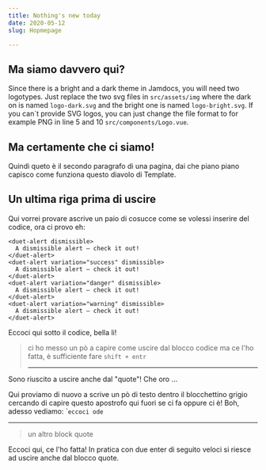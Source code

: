 ```yaml
---
title: Nothing's new today
date: 2020-05-12
slug: Hopmepage

---
```

## Ma siamo davvero qui?

Since there is a bright and a dark theme in Jamdocs, you will need two logotypes. Just replace the two svg files in `src/assets/img` where the dark on is named `logo-dark.svg` and the bright one is named `logo-bright.svg`. If you can´t provide SVG logos, you can just change the file format to for example PNG in line 5 and 10 `src/components/Logo.vue`.

## Ma certamente che ci siamo!

Quindi queto è il secondo paragrafo di una pagina, dai che piano piano capisco come funziona questo diavolo di Template.

## Un ultima riga prima di uscire

Qui vorrei provare ascrive un paio di cosucce come se volessi inserire del codice, ora ci provo eh:

    <duet-alert dismissible>
      A dismissible alert — check it out!
    </duet-alert>
    <duet-alert variation="success" dismissible>
      A dismissible alert — check it out!
    </duet-alert>
    <duet-alert variation="danger" dismissible>
      A dismissible alert — check it out!
    </duet-alert>
    <duet-alert variation="warning" dismissible>
      A dismissible alert — check it out!
    </duet-alert>

Eccoci qui sotto il codice, bella li!

> ci ho messo un pò a capire come uscire dal blocco codice ma ce l'ho fatta, è sufficiente fare ``shift + entr``
>
> ***

Sono riuscito a uscire anche dal "quote"! Che oro ...

Qui proviamo di nuovo a scrive un pò di testo dentro il blocchettino grigio cercando di capire questo apostrofo qui fuori se ci fa oppure ci è! Boh, adesso vediamo:  \```eccoci ode``

***

> un altro block quote

Eccoci qui, ce l'ho fatta! In pratica con due enter di seguito veloci si riesce ad uscire anche dal blocco quote.
